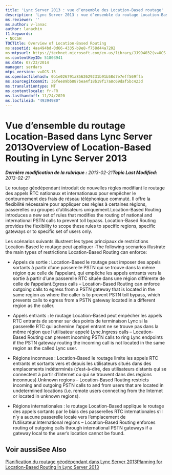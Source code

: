 ```yaml
---
title: 'Lync Server 2013 : vue d’ensemble des Location-Based routage'
description: 'Lync Server 2013 : vue d’ensemble du routage Location-Based.'
ms.reviewer: ''
ms.author: v-lanac
author: lanachin
f1.keywords:
- NOCSH
TOCTitle: Overview of Location-Based Routing
ms:assetid: 4aa494bd-0d66-4335-b9e8-f758d44a7202
ms:mtpsurl: https://technet.microsoft.com/en-us/library/JJ994032(v=OCS.15)
ms:contentKeyID: 51803941
ms.date: 07/23/2014
manager: serdars
mtps_version: v=OCS.15
ms.openlocfilehash: 0b1e026791a8562629231b91b58d7e7eff569ffa
ms.sourcegitcommit: 36fee89bb887bea4f18b19f17a8c69daf5bc423d
ms.translationtype: MT
ms.contentlocale: fr-FR
ms.lasthandoff: 11/24/2020
ms.locfileid: "49394980"
---
```

# <a name="overview-of-location-based-routing-in-lync-server-2013"></a><span data-ttu-id="e8b49-103">Vue d’ensemble du routage Location-Based dans Lync Server 2013</span><span class="sxs-lookup"><span data-stu-id="e8b49-103">Overview of Location-Based Routing in Lync Server 2013</span></span>

<div data-xmlns="http://www.w3.org/1999/xhtml">

<div class="topic" data-xmlns="http://www.w3.org/1999/xhtml" data-msxsl="urn:schemas-microsoft-com:xslt" data-cs="https://msdn.microsoft.com/">

<div data-asp="https://msdn2.microsoft.com/asp">



</div>

<div id="mainSection">

<div id="mainBody"><span data-ttu-id="e8b49-104">

<span> </span></span><span class="sxs-lookup"><span data-stu-id="e8b49-104">

<span> </span></span></span>

<span data-ttu-id="e8b49-105">_**Dernière modification de la rubrique :** 2013-02-21_</span><span class="sxs-lookup"><span data-stu-id="e8b49-105">_**Topic Last Modified:** 2013-02-21_</span></span>

<span data-ttu-id="e8b49-p101">Le routage géodépendant introduit de nouvelles règles modifiant le routage des appels RTC nationaux et internationaux pour empêcher le contournement des frais de réseau téléphonique commuté. Il offre la flexibilité nécessaire pour appliquer ces règles à certaines régions, passerelles ou groupes d’utilisateurs uniquement.</span><span class="sxs-lookup"><span data-stu-id="e8b49-p101">Location-Based Routing introduces a new set of rules that modifies the routing of national and international PSTN calls to prevent toll bypass. Location-Based Routing provides the flexibility to scope these rules to specific regions, specific gateways or to specific set of users only.</span></span>

<span data-ttu-id="e8b49-108">Les scénarios suivants illustrent les types principaux de restrictions Location-Based le routage peut appliquer :</span><span class="sxs-lookup"><span data-stu-id="e8b49-108">The following scenarios illustrate the main types of restrictions Location-Based Routing can enforce:</span></span>

  - <span data-ttu-id="e8b49-109">Appels de sortie : Location-Based le routage peut imposer des appels sortants à partir d’une passerelle PSTN qui se trouve dans la même région que celle de l’appelant, qui empêche les appels entrants vers la sortie à partir d’une passerelle RTC située dans une région différente de celle de l’appelant.</span><span class="sxs-lookup"><span data-stu-id="e8b49-109">Egress calls – Location-Based Routing can enforce outgoing calls to egress from a PSTN gateway that is located in the same region as where the caller is to prevent PSTN toll bypass, which prevents calls to egress from a PSTN gateway located in a different region as the caller.</span></span>

  - <span data-ttu-id="e8b49-110">Appels entrants : le routage Location-Based peut empêcher les appels RTC entrants de sonner sur des points de terminaison Lync si la passerelle RTC qui achemine l’appel entrant ne se trouve pas dans la même région que l’utilisateur appelé Lync.</span><span class="sxs-lookup"><span data-stu-id="e8b49-110">Ingress calls – Location-Based Routing can prevent incoming PSTN calls to ring Lync endpoints if the PSTN gateway routing the incoming call is not located in the same region as the called Lync user.</span></span>

  - <span data-ttu-id="e8b49-111">Régions inconnues : Location-Based le routage limite les appels RTC entrants et sortants vers et depuis les utilisateurs situés dans des emplacements indéterminés (c’est-à-dire, des utilisateurs distants qui se connectent à partir d’Internet ou qui se trouvent dans des régions inconnues).</span><span class="sxs-lookup"><span data-stu-id="e8b49-111">Unknown regions – Location-Based Routing restricts incoming and outgoing PSTN calls to and from users that are located in undetermined locations (i.e. remote users connecting from the Internet or located in unknown regions).</span></span>

  - <span data-ttu-id="e8b49-112">Régions internationales : le routage Location-Based applique le routage des appels sortants par le biais des passerelles RTC internationales s’il n’y a aucune passerelle locale vers l’emplacement de l’utilisateur.</span><span class="sxs-lookup"><span data-stu-id="e8b49-112">International regions – Location-Based Routing enforces routing of outgoing calls through international PSTN gateways if a gateway local to the user’s location cannot be found.</span></span>

<div>

## <a name="see-also"></a><span data-ttu-id="e8b49-113">Voir aussi</span><span class="sxs-lookup"><span data-stu-id="e8b49-113">See Also</span></span>


[<span data-ttu-id="e8b49-114">Planification du routage géodépendant dans Lync Server 2013</span><span class="sxs-lookup"><span data-stu-id="e8b49-114">Planning for Location-Based Routing in Lync Server 2013</span></span>](lync-server-2013-planning-for-location-based-routing.md)  
  

<span data-ttu-id="e8b49-115"></div>

</div>

<span> </span>

</div>

</div>

</span><span class="sxs-lookup"><span data-stu-id="e8b49-115"></div>

</div>

<span> </span>

</div>

</div>

</span></span></div>

